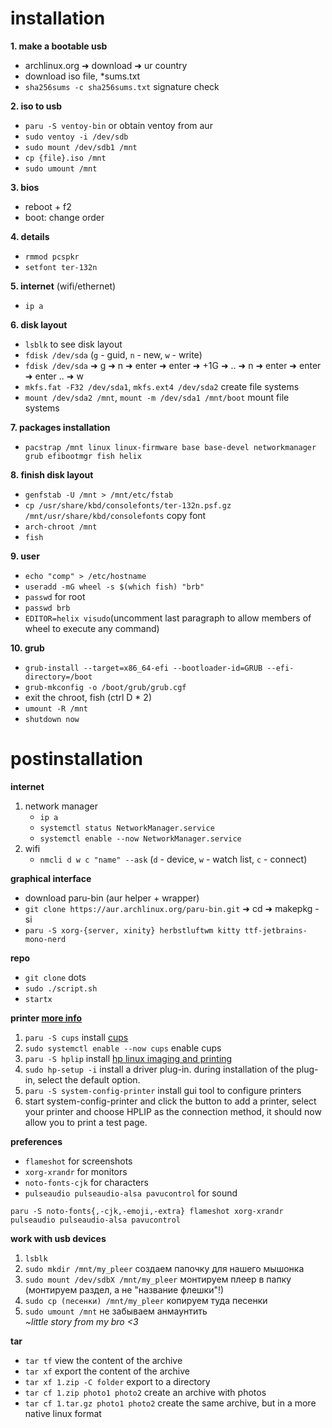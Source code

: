 # installation

**1. make a bootable usb**
   - archlinux.org ➜ download ➜ ur country
   - download iso file, *sums.txt
   - `sha256sums -c sha256sums.txt` signature check

**2. iso to usb**
   - `paru -S ventoy-bin` or obtain ventoy from aur
   - `sudo ventoy -i /dev/sdb`
   - `sudo mount /dev/sdb1 /mnt`
   - `cp {file}.iso /mnt`
   - `sudo umount /mnt`

**3. bios**
   - reboot + f2
   - boot: change order

**4. details**
   - `rmmod pcspkr`
   - `setfont ter-132n`

**5. internet** (wifi/ethernet)
   - `ip a`

**6. disk layout**
   - `lsblk` to see disk layout
   - `fdisk /dev/sda` (`g` - guid, `n` - new, `w` - write)
   - `fdisk /dev/sda` ➜ g ➜ n ➜ enter ➜ enter ➜ +1G ➜ .. ➜ n ➜ enter ➜ enter ➜ enter .. ➜ w
   - `mkfs.fat -F32 /dev/sda1`, `mkfs.ext4 /dev/sda2` create file systems
   - `mount /dev/sda2 /mnt`, `mount -m /dev/sda1 /mnt/boot` mount file systems

**7. packages installation**
   - `pacstrap /mnt linux linux-firmware base base-devel networkmanager grub efibootmgr fish helix`

**8. finish disk layout**
   - `genfstab -U /mnt > /mnt/etc/fstab`
   - `cp /usr/share/kbd/consolefonts/ter-132n.psf.gz /mnt/usr/share/kbd/consolefonts` copy font
   - `arch-chroot /mnt`
   - `fish`

**9. user**
   - `echo "comp" > /etc/hostname`
   - `useradd -mG wheel -s $(which fish) "brb"`
   - `passwd` for root
   - `passwd brb`
   - `EDITOR=helix visudo`(uncomment last paragraph to allow members of wheel to execute any command)

**10. grub**
   - `grub-install --target=x86_64-efi --bootloader-id=GRUB --efi-directory=/boot`
   - `grub-mkconfig -o /boot/grub/grub.cgf`
   - exit the chroot, fish (ctrl D * 2)
   - `umount -R /mnt`
   - `shutdown now`

# postinstallation

**internet** 
1. network manager
   - `ip a`
   - `systemctl status NetworkManager.service`
   - `systemctl enable --now NetworkManager.service`
2. wifi
   - `nmcli d w c "name" --ask` (`d` - device, `w` - watch list, `c` - connect)

**graphical interface**
- download paru-bin (aur helper + wrapper)
- `git clone https://aur.archlinux.org/paru-bin.git` ➜ cd ➜ makepkg -si
- `paru -S xorg-{server, xinity} herbstluftwm kitty ttf-jetbrains-mono-nerd`

**repo**
- `git clone` dots
- `sudo ./script.sh`
- `startx`

**printer [more info](https://unix.stackexchange.com/questions/359531/installing-hp-printer-driver-for-arch-linux)**
1. `paru -S cups` install [cups](https://en.wikipedia.org/wiki/CUPS)
2. `sudo systemctl enable --now cups` enable cups
3. `paru -S hplip` install [hp linux imaging and printing](https://en.wikipedia.org/wiki/HP_Linux_Imaging_and_Printing)
4. `sudo hp-setup -i` install a driver plug-in. during installation of the plug-in, select the default option.
5. `paru -S system-config-printer` install gui tool to configure printers
6. start system-config-printer and click the button to add a printer, select your printer and choose HPLIP as the connection method, it should now allow you to print a test page.

**preferences**
- `flameshot` for screenshots
- `xorg-xrandr` for monitors
- `noto-fonts-cjk` for characters
- `pulseaudio pulseaudio-alsa pavucontrol` for sound

`paru -S noto-fonts{,-cjk,-emoji,-extra} flameshot xorg-xrandr pulseaudio pulseaudio-alsa pavucontrol`

**work with usb devices**
1. `lsblk`
2. `sudo mkdir /mnt/my_pleer` создаем папочку для нашего мышонка
3. `sudo mount /dev/sdbX /mnt/my_pleer` монтируем плеер в папку (монтируем раздел, а не "название флешки"!)
4. `sudo cp (песенки) /mnt/my_pleer` копируем туда песенки
5. `sudo umount /mnt` не забываем анмаунтить  
_~little story from my bro <3_

**tar**
- `tar tf` view the content of the archive
- `tar xf` export the content of the archive
- `tar xf 1.zip -C folder` export to a directory
- `tar cf 1.zip photo1 photo2` create an archive with photos
- `tar cf 1.tar.gz photo1 photo2` create the same archive, but in a more native linux format
